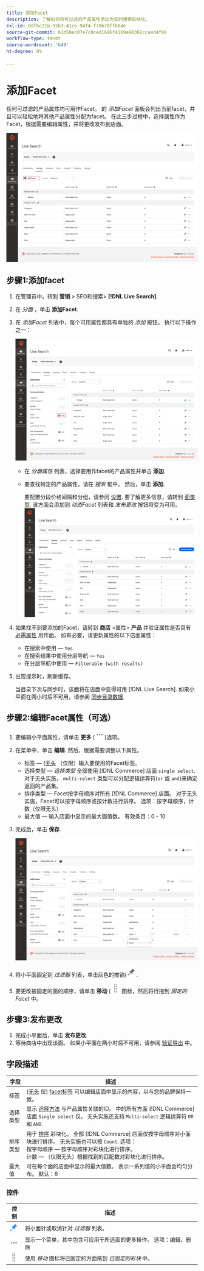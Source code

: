 ```yaml
---
title: 添加Facet
description: 了解如何将可过滤的产品属性添加为实时搜索彩块化。
exl-id: 0df6c21b-55b3-41ce-94f4-f70b70ffb84e
source-git-commit: 61d50ec07e7c8ced1696f4169a90302cca4d4f96
workflow-type: tm+mt
source-wordcount: '649'
ht-degree: 0%

---
```


# 添加Facet

任何可过滤的产品属性均可用作Facet。 的 *添加Facet* 面板会列出当前facet，并且可以轻松地将其他产品属性分配为facet。 在此三步过程中，选择属性作为Facet，根据需要编辑属性，并将更改发布到店面。

![分面工作区](assets/facets-add.png)

## 步骤1:添加facet

1. 在管理员中，转到 **营销** > SEO和搜索> **[!DNL Live Search]**.
1. 在 *分面* ，单击 **添加Facet**.
1. 在 *添加Facet* 列表中，每个可用属性都具有单独的 *添加* 按钮。 执行以下操作之一：

   ![添加了Facet](assets/facets-list-add.png)

   * 在 *分面属性* 列表，选择要用作facet的产品属性并单击 **添加**.
   * 要查找特定的产品属性，请在 *搜索* 框中。 然后，单击 **添加**.

      要配置分段价格间隔和分组，请参阅 [设置](settings.md). 要了解更多信息，请转到 [面类型](facets-type.md).
该方面会添加到 *动态Facet* 列表和 *发布更改* 按钮将变为可用。
   ![添加了Facet](assets/facet-added.png)

1. 如果找不到要添加的Facet，请转到 **商店** >属性> **产品** 并验证属性是否具有 [必需属性](facets.md) 用作面。 如有必要，请更新属性的以下店面属性：

   * 在搜索中使用 —  `Yes`
   * 在搜索结果中使用分层导航 —  `Yes`
   * 在分层导航中使用 —  `Filterable (with results)`

1. 出现提示时，刷新缓存。

   当目录下次与同步时，该面将在店面中变得可用 [!DNL Live Search]. 如果小平面在两小时后不可用，请参阅 [同步目录数据](install.md#synchronize-catalog-data).

## 步骤2:编辑Facet属性（可选）

1. 要编辑小平面属性，请单击 **更多** (![更多选择器](assets/btn-more.png))选项。
1. 在菜单中，单击 **编辑**. 然后，根据需要调整以下属性。

   * 标签 — ([无头](facets-type.md) （仅限）输入要使用的Facet标签。
   * 选择类型 —  *选择类型* 全部使用 [!DNL Commerce] 店面 `single select`. 对于无头实施， `multi-select` 类型可以分配逻辑运算符(`or` 或 `and`)来确定返回的产品集。
   * 排序类型 — Facet按字母顺序对所有 [!DNL Commerce] 店面。 对于无头实施，Facet可以按字母顺序或按计数进行排序。 选项：按字母顺序，计数（仅限无头）
   * 最大值 — 输入店面中显示的最大面值数。 有效条目：0 - 10

1. 完成后，单击 **保存**.

   ![分面工作区](assets/facet-edit.png)

1. 将小平面固定到 *过滤器* 列表，单击灰色的推销(![固定选择器](assets/btn-pin-gray.png).
1. 要更改被固定的面的顺序，请单击 **移动** (![移动选择器](assets/btn-move.png) 图标，然后将行拖到 *固定的Facet* 中。

## 步骤3:发布更改

1. 完成小平面后，单击 **发布更改**.
1. 等待商店中出现该面。
如果小平面在两小时后不可用，请参阅 [验证导出](install.md#synchronize-catalog-data) 中。

## 字段描述

| 字段 | 描述 |
|--- |--- |
| 标签 | ([无头](facets-type.md) 仅) [facet标签](facets-type.md) 可以编辑店面中显示的内容，以与您的品牌保持一致。 |
| 选择类型 | 显示 [选择方法](facets-type.md) 与产品属性关联的ID。 中的所有方面 [!DNL Commerce] 店面 `Single select` 仅。 无头实施还支持 `Multi-select` 逻辑运算符 `OR` 和 `AND`. |
| 排序类型 | 用于 [排序](facets-type.md) 彩块化。 全部 [!DNL Commerce] 店面仅按字母顺序对小面块进行排序。 无头实施也可以按 `Count`. 选项：<br />按字母顺序 — 按字母顺序对彩块化进行排序。<br />计数 — （仅限无头）根据找到的匹配数对彩块化进行排序。 |
| 最大值 | 可在每个面的店面中显示的最大值数。 表示一系列值的小平面会均匀分布。 默认：8 |

### 控件

| 控制 | 描述 |
|--- |--- |
| ![固定选择器](assets/btn-pin-blue.png) | 将小面针或取消针对 *过滤器* 列表。 |
| ![更多选择器](assets/btn-more.png) | 显示一个菜单，其中包含可应用于所选面的更多操作。 选项：编辑、删除 |
| ![移动选择器](assets/btn-move.png) | 使用 *移动* 图标将已固定的方面拖到 *已固定的彩块* 中。 |
